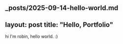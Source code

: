 _posts/2025-09-14-hello-world.md
---
layout: post
title: "Hello, Portfolio"
---

hi I'm robin, hello world. :)
